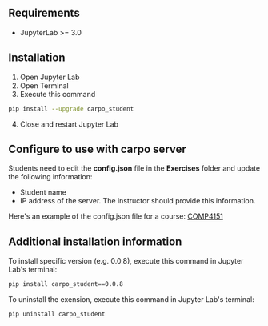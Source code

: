 
## Requirements

* JupyterLab >= 3.0

## Installation

1. Open Jupyter Lab
2. Open Terminal
3. Execute this command
```bash
pip install --upgrade carpo_student
```
4. Close and restart Jupyter Lab


## Configure to use with carpo server

Students need to edit the **config.json** file in the **Exercises** folder and update the following information:

* Student name
* IP address of the server. The instructor should provide this information.

Here's an example of the config.json file for a course: [COMP4151](../CodingHub/COMP4151.md)


## Additional installation information

To install specific version (e.g. 0.0.8), execute this command in Jupyter Lab's terminal:

```bash
pip install carpo_student==0.0.8
```

To uninstall the exension, execute this command in Jupyter Lab's terminal:

```bash
pip uninstall carpo_student
```
